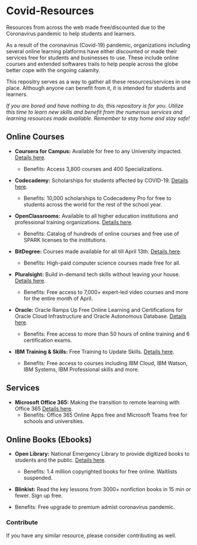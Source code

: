 # Covid-Resources

Resources from across the web made free/discounted due to the Coronavirus pandemic to help students and learners.  

As a result of the coronavirus (Covid-19) pandemic, organizations including several online learning platforms have either discounted or made their services free for students and businesses to use. These include online courses and extended softwares trails to help people across the globe better cope with the ongoing calamity.  

This repositry serves as a way to gather all these resources/services in one place. Although anyone can benefit from it, it is intended  for students and learners.  

*If you are bored and have nothing to do, this repository is for you. Utilize this time to learn new skills and benefit from the numerous services and learning resources made available. Remember to stay home and stay safe!*

## Online Courses

* **Coursera for Campus:** Available for free to any University impacted. [Details here](https://www.coursera.org/coronavirus).
  * Benefits: Access 3,800 courses and 400 Specializations.
  
* **Codecademy:** Scholarships for students affected by COVID-19. [Details here](https://pro.codecademy.com/learn-from-home/).
  * Benefits: 10,000 scholarships to Codecademy Pro for free to students across the world for the rest of the school year.

* **OpenClassrooms:** Available to all higher education institutions and professional training organizations. [Details here](https://openclassrooms.com/en/p/academic-continuity).
  * Benefits: Catalog of hundreds of online courses and free use of SPARK licenses to the institutions.

* **BitDegree:** Courses made available for all till April 13th. [Details here](https://www.bitdegree.org/tag/covid).
  * Benefits: High-paid computer science courses made free for all.

* **Pluralsight:** Build in-demand tech skills without leaving your house. [Details here](https://www.pluralsight.com/offer/2020/free-april-month).
  * Benefits: Free access to 7,000+ expert-led video courses and more for the entire month of April.

* **Oracle:** Oracle Ramps Up Free Online Learning and Certifications for Oracle Cloud Infrastructure and Oracle Autonomous Database. [Details here](https://www.oracle.com/corporate/blog/free-certifications-oracle-oci-autonomous-033020.html).
  * Benefits: Free access to more than 50 hours of online training and 6 certification exams.
* **IBM Training & Skills:** Free Training to Update Skills. [Details here](https://www.ibm.com/blogs/ibm-training/free-training-to-update-skills/).
  * Benefits: Free access to courses including IBM Cloud, IBM Watson, IBM Systems, IBM Professional skills and more.
## Services

* **Microsoft Office 365:** Making the transition to remote learning with Office 365 [Details here](https://www.microsoft.com/en-us/education/remote-learning).
  * Benefits: Office 365 Online Apps free and Microsoft Teams free for schools and universities.

## Online Books (Ebooks)

* **Open Library:** National Emergency Library to provide digitized books to students and the public. [Details here](http://blog.archive.org/2020/03/24/announcing-a-national-emergency-library-to-provide-digitized-books-to-students-and-the-public/).
  * Benefits: 1.4 million copyrighted books for free online. Waitlists suspended.

* **Blinkist:** Read the key lessons from 3000+ nonfiction books in 15 min or fewer. Sign up free.
 * Benefits: Free upgrade to premium admist coronavirus pandemic.

### Contribute

If you have any similar resource, please consider contributing as well. 
